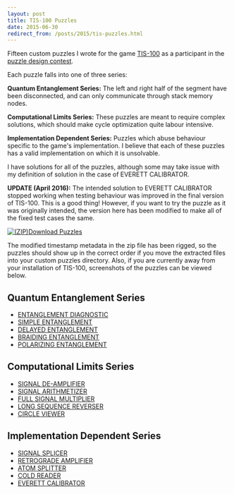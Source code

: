 ```yaml
---
layout: post
title: TIS-100 Puzzles
date: 2015-06-30
redirect_from: /posts/2015/tis-puzzles.html
---
```


Fifteen custom puzzles I wrote for the game
[TIS-100](http://www.zachtronics.com/tis-100/)
as a participant in the
[puzzle design contest](https://www.reddit.com/r/tis100/comments/3a271m).
<!--more-->
Each puzzle falls into one of three series:

**Quantum Entanglement Series:**
The left and right half of the segment have been disconnected,
and can only communicate through stack memory nodes.

**Computational Limits Series:**
These puzzles are meant to require complex solutions, which should
make cycle optimization quite labour intensive.

**Implementation Dependent Series:**
Puzzles which abuse behaviour specific to the game's implementation.
I believe that each of these puzzles has a valid implementation on
which it is unsolvable.

I have solutions for all of the puzzles,
although some may take issue with my definition of solution
in the case of EVERETT CALIBRATOR.

**UPDATE (April 2016):**
The intended solution to EVERETT CALIBRATOR stopped working when
testing behaviour was improved in the final version of TIS-100.
This is a good thing!  However, if you want to try the puzzle as
it was originally intended, the version here has been modified to
make all of the fixed test cases the same.

<a href="tis-puzzles.zip">
<img src="/icons/32px/zip.png" alt="(ZIP) ">Download Puzzles</a>

The modified timestamp metadata in the zip file has been rigged,
so the puzzles should show up in the correct order if you move the
extracted files into your custom puzzles directory.
Also, if you are currently away from your installation of TIS-100,
screenshots of the puzzles can be viewed below.

## Quantum Entanglement Series
* <a href="/tis-puzzles/a1.png">ENTANGLEMENT DIAGNOSTIC</a>
* <a href="/tis-puzzles/a2.png">SIMPLE ENTANGLEMENT</a>
* <a href="/tis-puzzles/a3.png">DELAYED ENTANGLEMENT</a>
* <a href="/tis-puzzles/a4.png">BRAIDING ENTANGLEMENT</a>
* <a href="/tis-puzzles/a5.png">POLARIZING ENTANGLEMENT</a>

## Computational Limits Series
* <a href="/tis-puzzles/b1.png">SIGNAL DE-AMPLIFIER</a>
* <a href="/tis-puzzles/b2.png">SIGNAL ARITHMETIZER</a>
* <a href="/tis-puzzles/b3.png">FULL SIGNAL MULTIPLIER</a>
* <a href="/tis-puzzles/b4.png">LONG SEQUENCE REVERSER</a>
* <a href="/tis-puzzles/b5.png">CIRCLE VIEWER</a>

## Implementation Dependent Series
* <a href="/tis-puzzles/c1.png">SIGNAL SPLICER</a>
* <a href="/tis-puzzles/c2.png">RETROGRADE AMPLIFIER</a>
* <a href="/tis-puzzles/c3.png">ATOM SPLITTER</a>
* <a href="/tis-puzzles/c4.png">COLD READER</a>
* <a href="/tis-puzzles/c5.png">EVERETT CALIBRATOR</a>
